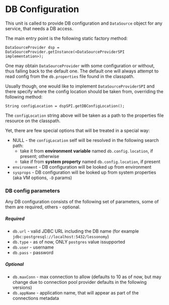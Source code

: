 # DB Configuration

This unit is called to provide DB configuration and `DataSource` object for any service, that needs a DB access.

The main entry point is the following static factory method:
```
DataSourceProvider dsp = DataSourceProvider.getInstance(<DataSourceProviderSPI implementation>);
```

One may obtain `DataSourceProvider` with some configuration or without, thus falling back to the default one.
The default one will always attempt to read config from the `db.properties` file found in the classpath.

Usually though, one would like to implement `DataSourceProviderSPI` and there specify where the config location should be taken from, overriding the following method:
```
String configLocation = dspSPI.getDBConfigLocation();
```

The `configLocation` string above will be taken as a path to the properties file resource on the classpath.

Yet, there are few special options that will be treated in a special way:
* NULL - the `configLocation` self will be resolved in the following search path:
    * take it from __environment variable__ named `db.config.location`, if present; otherwise
    * take if from __system property__ named `db.config.location`, if present
* `environment` - DB configuration will be looked up from environment
* `sysprops` - DB configuration will be looked up from system properties (aka VM options, `-D` params)

### DB config parameters

Any DB configuration consists of the following set of parameters, some of them are required, others - optional.

##### Required
* `db.url` - valid JDBC URL including the DB name (for example `jdbc:postgresql://localhost:5432/lessonomy`)
* `db.type` - as of now, ONLY `postgres` value issupported
* `db.user` - username
* `db.pass` - password


##### Optional
* `db.maxConn` - max connection to allow (defaults to 10 as of now, but may change due to connection pool provider defaults in the following versions)
* `db.appName` - application name, that will appear as part of the connections metadata